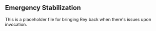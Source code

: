 ## Emergency Stabilization
This is a placeholder file for bringing Rey back when there's issues upon invocation.
